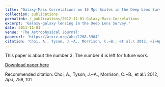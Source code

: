 ```yaml
---
title: "Galaxy-Mass Correlations on 10 Mpc Scales in the Deep Lens Survey"
collection: publications
permalink: /_publications/2012-11-01-Galaxy-Mass-Correlations
excerpt: 'Galaxy-galaxy lensing in the Deep Lens Survey.'
date: 2011-11-01
venue: 'The Astrophysical Journal'
paperurl: 'https://arxiv.org/abs/1208.3904'
citation: 'Choi, A., Tyson, J.~A., Morrison, C.~B., et al.\ 2012, <i>ApJ</i>, 759, 101'
---
```

This paper is about the number 3. The number 4 is left for future work.

[Download paper here](https://arxiv.org/pdf/1208.3904.pdf)

Recommended citation: Choi, A., Tyson, J.~A., Morrison, C.~B., et al.\ 2012, <i>ApJ</i>, 759, 101
